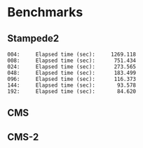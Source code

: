 # Benchmarks

## Stampede2
```
004:     Elapsed time (sec):     1269.118
008:     Elapsed time (sec):      751.434
024:     Elapsed time (sec):      273.565
048:     Elapsed time (sec):      183.499
096:     Elapsed time (sec):      116.373
144:     Elapsed time (sec):       93.578
192:     Elapsed time (sec):       84.620
```

## CMS


## CMS-2
